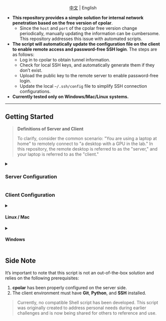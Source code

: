 <div align="center">

[中文](./README.md) | English

</div>

- **This repository provides a simple solution for internal network penetration based on the free version of cpolar**.
  - Since the `host` and `port` of the cpolar free version change periodically, manually updating the information can be cumbersome. This repository addresses this issue with automated scripts.
- **The script will automatically update the configuration file on the client to enable remote access and password-free SSH login**. The steps are as follows:
  - Log in to cpolar to obtain tunnel information.
  - Check for local SSH keys, and automatically generate them if they don’t exist.
  - Upload the public key to the remote server to enable password-free login.
  - Update the local `~/.ssh/config` file to simplify SSH connection configurations.
- **Currently tested only on Windows/Mac/Linux systems.**

------

## Getting Started

> **Definitions of Server and Client**
>
> To clarify, consider the common scenario: "You are using a laptop at home" to remotely connect to "a desktop with a GPU in the lab." In this repository, the remote desktop is referred to as the "server," and your laptop is referred to as the "client."

<details>
    <summary> <h3> Server Configuration </h3> </summary>

Please refer to the [official documentation](https://www.cpolar.com/docs) for configuration according to your system. Below is the configuration for Linux:

1. **Installation**

   - For users in China:

     ```bash
     curl -L https://www.cpolar.com/static/downloads/install-release-cpolar.sh | sudo bash
     ```

   - For users outside China:

     ```bash
     curl -sL https://git.io/cpolar | sudo bash
     ```

2. **Token Authentication**

   Visit cpolar: https://dashboard.cpolar.com/signup, register for an account (email and phone verification are not required), and log in.

   ![Login](https://i-blog.csdnimg.cn/blog_migrate/5525126a4890c9305b47a25620a3569e.png)

   After logging in to the cpolar [dashboard](https://dashboard.cpolar.com/get-started), click on `验证` on the left menu to find your authentication token. Enter the token in the command line:

   ```bash
   cpolar authtoken xxxxxxx
   ```

   ![Authtoken](https://i-blog.csdnimg.cn/blog_migrate/e24196b03a5f25c8bea1b2f2bba20d39.png)

3. **Enable Auto-Start**

   Run the following commands to configure cpolar to start automatically at boot. This ensures connection even after the remote server restarts:

   ```bash
   sudo systemctl enable cpolar  # Add cpolar to system services
   sudo systemctl start cpolar   # Start cpolar service
   sudo systemctl status cpolar  # Check service status
   ```

   If it displays `active`, the service is running successfully.

4. **Check the Username on the Server**

   ```bash
   whoami
   ```

   This will be used later for the client configuration file.

> **[Optional] Check Public Address and Port Number**
>
> You can verify the status of the network tunneling or port forwarding via:
>
> 1. Use the browser on the server to access [127.0.0.1:9200](http://127.0.0.1:9200/#/dashboard) and log into the local cpolar web UI.
> 2. Visit https://dashboard.cpolar.com/status on the client to find the URL corresponding to the `ssh` tunnel.
> 3. Run `script.py` directly (in the client section).
>
> **Example:**
>
> - URL: `tcp://3.tcp.vip.cpolar.cn:10387`  
>   (This is the full address for accessing the service.)
> - Public Address: `3.tcp.vip.cpolar.cn`  
>   (The public hostname provided by cpolar.)
> - Port Number: `10387`  
>   (The port number for accessing the tunnel.)

</details>

### Client Configuration

<details>
    <summary> <h4> Linux / Mac </h4> </summary>

1. **Clone the Repository**

   ```bash
   git clone https://github.com/Hoper-J/CpolarAutoUpdater
   cd CpolarAutoUpdater
   ```

2. **Configuration File**

   Fill in your cpolar username/password and the server username (retrieved using `whoami`) in the `config.txt` file:

   ```txt
   # Please fill in the details correctly
   cpolar_username = your_cpolar_username
   cpolar_password = your_cpolar_password
   server_user     = your_server_user
   
   # Custom settings
   ports           = 8888, 6666
   auto_connect    = True
   
   # The following settings can be left as is
   server_password = 
   ssh_key_path    = ~/.ssh/id_rsa_server
   ssh_host_alias  = server
   ```

   **Parameter Descriptions**

   - `cpolar_username` / `cpolar_password`: Your cpolar account credentials.
   - `server_user` / `server_password`: The SSH username and password for the remote server. You can leave the password blank; the script will prompt for input if not provided.
   - `ports`: Ports to be mapped. Defaults to `8888` and `6006`. Use commas (`,`) to separate multiple ports.
   - `auto_connect`: Determines whether the script automatically connects to the server after running. Defaults to `True`. Set to `False` to disable automatic connection.
   - `ssh_key_path`: Path for storing the SSH private key. If the key does not exist, it will be automatically created.
   - `ssh_host_alias`: Alias for the SSH host in the client configuration, simplifying connection commands.

3. **Environment Setup**

   Install the following dependencies before running the script:

   - `requests`
   - `beautifulsoup4`
   - `paramiko`

   Execute the following command:

   ```bash
   pip install requests beautifulsoup4 paramiko
   ```

4. **Run the Script**

   ```bash
   python auto_tunnel.py
   ```

   The script will automatically connect to the server. Press `Ctrl+D` to exit.

> **Manually Connect to the Server**
>
> Depending on your `ssh_host_alias` (default: `server`), you can log in to the server without a password using the following command:
>
> ```bash
> ssh server
> ```

#### [Optional] Alias Setup

To make it easier to use the script, you can set up an alias so that it can be executed from any directory.

**Check Your Shell Type**

First, check which shell you are using:

```bash
echo $SHELL
```

- If the output is `/bin/bash`, you are using Bash, and the configuration file is `~/.bashrc`.
- If the output is `/bin/zsh`, you are using Zsh, and the configuration file is `~/.zshrc`.

**Add an Alias**

Based on your shell type, run one of the following commands:

- **For Bash**:

  ```bash
  echo "alias tunnel='python $(pwd)/auto_tunnel.py'" >> ~/.bashrc
  source ~/.bashrc
  ```

- **For Zsh**:

  ```bash
  echo "alias tunnel='python $(pwd)/auto_tunnel.py'" >> ~/.zshrc
  source ~/.zshrc
  ```

**Verify Alias Setup**

Once the alias is set up, you can run the script from any directory using the following command:

```bash
tunnel
```

> [!note]
>
> **Change the Alias Name**
>
> If you don’t want to use `tunnel` as the alias, you can replace it with any name you prefer. For example, replace `tunnel` with `my_tunnel`:
>
> ```bash
> echo "alias my_tunnel='python $(pwd)/auto_tunnel.py'" >> ~/.bashrc
> ```
>
> **Remove the Alias**
>
> If you want to delete the alias, you can use the following commands:
>
> - **For macOS**:
>
>   ```bash
>   sed -i '' '/alias tunnel/d' ~/.bashrc && source ~/.bashrc
>   ```
>
> - **For Linux**:
>
>   ```bash
>   sed -i '/alias tunnel/d' ~/.bashrc && source ~/.bashrc
>   ```
>
> If you are using Zsh, replace `~/.bashrc` with `~/.zshrc`.
>
> **Update the Alias Path**
>
> If the script is moved to a different directory, repeat the steps above to update the alias.

</details>

<details>
    <summary> <h4> Windows </h4> </summary>

1. **Install Git**

   a. **Download Git**

   Go to the [official Git download page](https://git-scm.com/download/win). The version used in this demonstration is shown in the image below:

   ![Git Download Version](https://blogby.oss-cn-guangzhou.aliyuncs.com/20250126203356.png)

   Run the downloaded installer. You can keep all the default settings. Once the installation is complete, Git will be automatically added to the system `PATH`.

   b. **Verify Installation**

   Open CMD as shown below:

   ![Open CMD](https://blogby.oss-cn-guangzhou.aliyuncs.com/20250126203411.png)

   Enter the following command to check if Git is installed successfully:

   ```bash
   git --version
   ```

   **Output:**

   ![Git Version Output](https://blogby.oss-cn-guangzhou.aliyuncs.com/20250126203403.png)

   c. **Clone the Repository**

   Run the following commands to clone the repository:

   ```bash
   git clone https://github.com/Hoper-J/CpolarAutoUpdater
   cd CpolarAutoUpdater
   ```

   ![Git Clone Example](https://blogby.oss-cn-guangzhou.aliyuncs.com/20250126203406.png)

2. **Install Python**

   a. **Download Python**

   Visit the [official Python download page](https://www.python.org/downloads/windows/) and select any version (this demonstration uses Python 3.12.8). Run the downloaded installer. Be sure to check the option `Add python.exe to PATH` and click `Install Now` to complete the installation.

   ![Python Install Example](https://blogby.oss-cn-guangzhou.aliyuncs.com/20250126203409.png)

   b. **Verify Installation**

   Open CMD and enter the following command to verify the Python installation:

   ```bash
   python --version
   ```

   **Output:**

   ![Python Version Output](https://blogby.oss-cn-guangzhou.aliyuncs.com/20250126203416.png)

   c. **Environment Setup**

   Install the required dependencies using pip:

   ```bash
   pip install paramiko requests beautifulsoup4
   ```

3. **Configuration File**

   Fill in your cpolar username/password and the server username (retrieved using `whoami`) in the `config.txt` file:

   ```txt
   # Please fill in the details correctly
   cpolar_username = your_cpolar_username
   cpolar_password = your_cpolar_password
   server_user     = your_server_user
   
   # Custom settings
   ports           = 8888, 6666
   auto_connect    = True
   
   # The following settings can be left as is
   server_password = 
   ssh_key_path    = ~/.ssh/id_rsa_server
   ssh_host_alias  = server
   ```

   **Parameter Descriptions**

   - `cpolar_username` / `cpolar_password`: Your cpolar account credentials.
   - `server_user` / `server_password`: The SSH username and password for the remote server. You can leave the password blank; the script will prompt for input if not provided.
   - `ports`: Ports to be mapped. Defaults to `8888` and `6006`. Use commas (`,`) to separate multiple ports.
   - `auto_connect`: Determines whether the script automatically connects to the server after running. Defaults to `True`. Set to `False` to disable automatic connection.
   - `ssh_key_path`: Path for storing the SSH private key. If the key does not exist, it will be automatically created.
   - `ssh_host_alias`: Alias for the SSH host in the client configuration, simplifying connection commands.

4. **Run the Script**

   Run the following command to execute the script:

   ```bash
   python auto_tunnel.py
   ```

   The script will automatically connect to the server. Press `Ctrl+D` to exit.

</details>

## Side Note

It’s important to note that this script is not an out-of-the-box solution and relies on the following prerequisites:

1. **cpolar** has been properly configured on the server side.
2. The client environment must have **Git**, **Python**, and **SSH** installed.

> Currently, no compatible Shell script has been developed. This script was originally created to address personal needs during earlier challenges and is now being shared for others to reference and use.